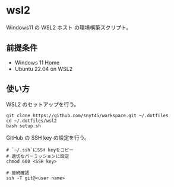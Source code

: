 # wsl2

Windows11 の WSL2 ホスト の環境構築スクリプト。

## 前提条件

- Windows 11 Home
- Ubuntu 22.04 on WSL2

## 使い方

WSL2 のセットアップを行う。

```
git clone https://github.com/snyt45/workspace.git ~/.dotfiles
cd ~/.dotfiles/wsl2
bash setup.sh
```

GitHub の SSH key の設定を行う。

```
# `~/.ssh`にSSH keyをコピー
# 適切なパーミッションに設定
chmod 600 <SSH key>

# 接続確認
ssh -T git@<user name>
```
